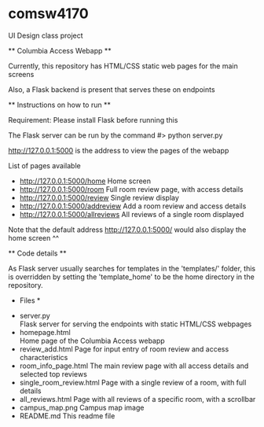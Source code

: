 # comsw4170
UI Design class project

** Columbia Access Webapp  **

Currently, this repository has HTML/CSS static web pages for the main screens

Also, a Flask backend is present that serves these on endpoints

** Instructions on how to run **

Requirement: Please install Flask before running this

The Flask server can be run by the command #> python server.py

http://127.0.0.1:5000 is the address to view the pages of the webapp

List of pages available
 
 - http://127.0.0.1:5000/home Home screen
 - http://127.0.0.1:5000/room Full room review page, with access details
 - http://127.0.0.1:5000/review Single review display
 - http://127.0.0.1:5000/addreview Add a room review and access details
 - http://127.0.0.1:5000/allreviews All reviews of a single room displayed

Note that the default address http://127.0.0.1:5000/ would also display the home screen ^^

** Code details ** 

As Flask server usually searches for templates in the 'templates/' folder, this is overridden by
setting the 'template_home' to be the home directory in the repository.

* Files *

- server.py  
  Flask server for serving the endpoints with static HTML/CSS webpages
- homepage.html  
  Home page of the Columbia Access webapp
- review_add.html
  Page for input entry of room review and access characteristics
- room_info_page.html
  The main review page with all access details and selected top reviews
- single_room_review.html
  Page with a single review of a room, with full details
- all_reviews.html
  Page with all reviews of a specific room, with a scrollbar
- campus_map.png
  Campus map image
- README.md
  This readme file